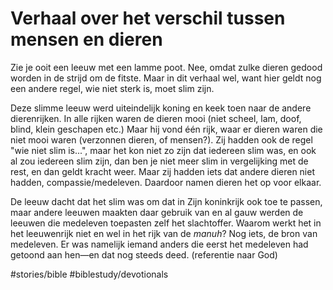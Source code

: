 # Verhaal over het verschil tussen mensen en dieren
Zie je ooit een leeuw met een lamme poot. Nee, omdat zulke dieren gedood worden in de strijd om de fitste. Maar in dit verhaal wel, want hier geldt nog een andere regel, wie niet sterk is, moet slim zijn. 

Deze slimme leeuw werd uiteindelijk koning en keek toen naar de andere dierenrijken. In alle rijken waren de dieren mooi (niet scheel, lam, doof, blind, klein geschapen etc.) Maar hij vond één rijk, waar er dieren waren die niet mooi waren (verzonnen dieren, of mensen?). Zij hadden ook de regel "wie niet slim is...", maar het kon niet zo zijn dat iedereen slim was, en ook al zou iedereen slim zijn, dan ben je niet meer slim in vergelijking met de rest, en dan geldt kracht weer. 
Maar zij hadden iets dat andere dieren niet hadden, compassie/medeleven. Daardoor namen dieren het op voor elkaar. 

De leeuw dacht dat het slim was om dat in Zijn koninkrijk ook toe te passen, maar andere leeuwen maakten daar gebruik van en al gauw werden de leeuwen die medeleven toepasten zelf het slachtoffer. Waarom werkt het in het leeuwenrijk niet en wel in het rijk van de *manuh*? 
Nog iets, de bron van medeleven. Er was namelijk iemand anders die eerst het medeleven had getoond aan hen—en dat nog steeds deed. (referentie naar God)

#stories/bible
#biblestudy/devotionals